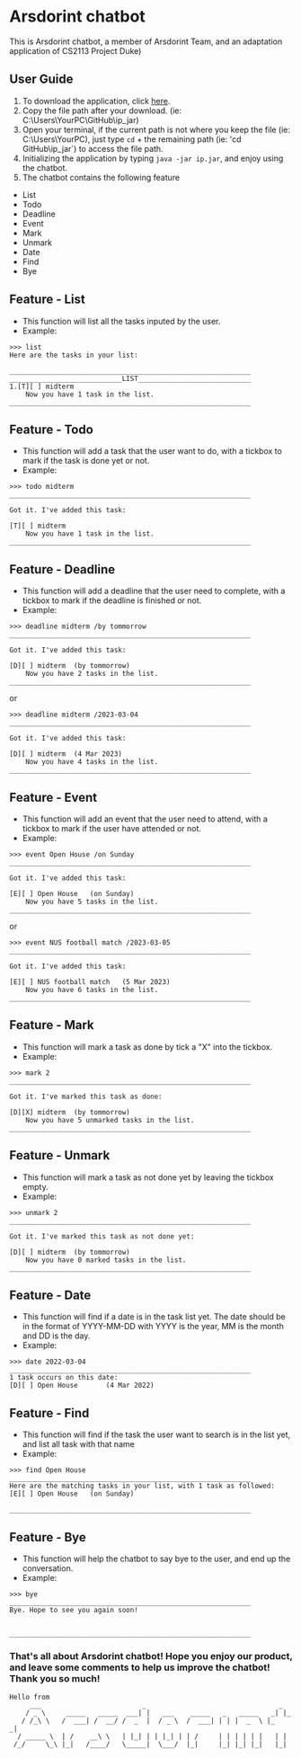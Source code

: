 # Arsdorint chatbot

This is Arsdorint chatbot, a member of Arsdorint Team, and an adaptation application of CS2113 Project Duke) 

## User Guide

1. To download the application, click [here](https://github.com/arsdorintbp2003/ip/releases/tag/A-Released).
2. Copy the file path after your download. (ie: C:\Users\YourPC\GitHub\ip_jar)
3. Open your terminal, if the current path is not where you keep the file (ie: C:\Users\YourPC), just type `cd` + the remaining path (ie: 'cd GitHub\ip_jar`) to access the file path.
4. Initializing the application by typing `java -jar ip.jar`, and enjoy using the chatbot. 
5. The chatbot contains the following feature
 + List
 + Todo
 + Deadline
 + Event
 + Mark
 + Unmark
 + Date
 + Find
 + Bye

## Feature - List
- This function will list all the tasks inputed by the user.
- Example: 

```
>>> list
Here are the tasks in your list:

____________________________________________________________
____________________________LIST____________________________
1.[T][ ] midterm
	Now you have 1 task in the list.
____________________________________________________________
```

## Feature - Todo
- This function will add a task that the user want to do, with a tickbox to mark if the task is done yet or not.
- Example:

```
>>> todo midterm
____________________________________________________________

Got it. I've added this task:
	
[T][ ] midterm
	Now you have 1 task in the list.
____________________________________________________________
```

## Feature - Deadline
- This function will add a deadline that the user need to complete, with a tickbox to mark if the deadline is finished or not.
- Example:

```
>>> deadline midterm /by tommorrow
____________________________________________________________

Got it. I've added this task:
	
[D][ ] midterm	(by tommorrow)
	Now you have 2 tasks in the list.
____________________________________________________________
```

or 

```
>>> deadline midterm /2023-03-04
____________________________________________________________

Got it. I've added this task:
	
[D][ ] midterm	(4 Mar 2023)
	Now you have 4 tasks in the list.
____________________________________________________________
```

## Feature - Event
- This function will add an event that the user need to attend, with a tickbox to mark if the user have attended or not.
- Example:

```
>>> event Open House /on Sunday
____________________________________________________________

Got it. I've added this task:
	
[E][ ] Open House	(on Sunday)
	Now you have 5 tasks in the list.
____________________________________________________________
```

or

```
>>> event NUS football match /2023-03-05
____________________________________________________________

Got it. I've added this task:
	
[E][ ] NUS football match	(5 Mar 2023)
	Now you have 6 tasks in the list.
____________________________________________________________
```

## Feature - Mark
- This function will mark a task as done by tick a "X" into the tickbox.
- Example:

```
>>> mark 2
____________________________________________________________

Got it. I've marked this task as done:
	
[D][X] midterm	(by tommorrow)
	Now you have 5 unmarked tasks in the list.
____________________________________________________________
```

## Feature - Unmark
- This function will mark a task as not done yet by leaving the tickbox empty.
- Example: 

```
>>> unmark 2
____________________________________________________________

Got it. I've marked this task as not done yet:
	
[D][ ] midterm	(by tommorrow)
	Now you have 0 marked tasks in the list.
____________________________________________________________
```

## Feature - Date
- This function will find if a date is in the task list yet. The date should be in the format of YYYY-MM-DD with YYYY is the year, MM is the month and DD is the day.
- Example:

```
>>> date 2022-03-04
____________________________________________________________
1 task occurs on this date:
[D][ ] Open House       (4 Mar 2022)
```

## Feature - Find
- This function will find if the task the user want to search is in the list yet, and list all task with that name
- Example:

```
>>> find Open House
____________________________________________________________
Here are the matching tasks in your list, with 1 task as followed:
[E][ ] Open House	(on Sunday)

____________________________________________________________
```

## Feature - Bye
 - This function will help the chatbot to say bye to the user, and end up the conversation.
 - Example: 
 
 ```
 >>> bye
____________________________________________________________
 Bye. Hope to see you again soon!


____________________________________________________________
```

### That's all about Arsdorint chatbot! Hope you enjoy our product, and leave some comments to help us improve the chatbot! Thank you so much!
   ```
   Hello from
        ___                         _                                 _
       / _ \     _____   _____  ___| |   ___    _____   _   _____   _| |_
      / /_\ \   /  ___| /  __/ /  _  |  / _ \  /  ___| | | |  _  \ |_   _|
     / _____ \  | /    __\ \   | |_| | | |_| | | /     | | | | | |   | |
    /_/     \_\ |_|   /____/   \_____|  \___/  |_|     |_| |_| |_|   |_|

   ```
